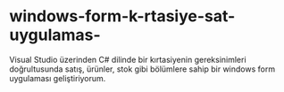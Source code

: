 # windows-form-k-rtasiye-sat-uygulamas-
Visual Studio üzerinden C# dilinde bir kırtasiyenin gereksinimleri doğrultusunda satış, ürünler, stok gibi  bölümlere sahip bir windows form uygulaması geliştiriyorum.
